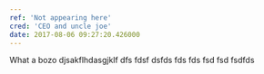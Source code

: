 ```yaml
---
ref: 'Not appearing here'
cred: 'CEO and uncle joe'
date: 2017-08-06 09:27:20.426000
---
```


What a bozo djsakflhdasgjklf dfs fdsf dsfds fds fds fsd fsd fsdfds 